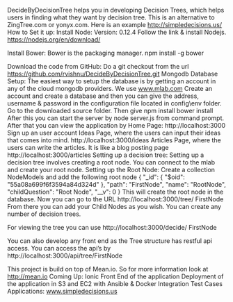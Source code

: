 DecideByDecisionTree helps you in developing Decision Trees, which helps users in finding what they want by decision tree.
This is an alternative to ZingTree.com or yonyx.com.
Here is an example
http://simpledecisions.us/
How to Set it up:
Install Node: 
Version: 0.12.4
Follow the link & install Nodejs.
https://nodejs.org/en/download/

Install Bower:
Bower is the packaging manager.
npm install -g bower

Download the code from GitHub:
Do a git checkout from the url https://github.com/rvishnu/DecideByDecisionTree.git
Mongodb Database Setup:
The easiest way to setup the database is by getting an account in any of the cloud mongodb providers. We use www.mlab.com
Create an account and create a database and then you can give the address, username & password in the configuration file  located in config\env folder.
Go to the downloaded source folder.
Then give
npm install
bower install
After this you can start the server by node server.js from command prompt.
After that you can view the application by 
Home Page: http://localhost:3000
Sign up an user account
Ideas Page, where the users can input their ideas that comes into mind. http://localhost:3000/ideas
Articles Page, where the users can write the articles. It is like a blog posting page http://localhost:3000/articles
Setting up a decision tree:
Setting up a decision tree involves creating a root node. You can connect to the mlab and create your root node.
Setting up the Root Node:
Create a collection NodeModels and add the following root node
{    "_id": {        "$oid": "55a08a699f6f3594a84d324d"
    },
    "path": "FirstNode",
    "name": "RootNode",
    "childQuestion": "Root Node",
    "__v": 0
}
This will create the root node in the database.
Now you can go to the URL
http://localhost:3000/tree/ FirstNode
From there you can add your Child Nodes as you wish. You can create any number of decision trees.

For viewing the tree you can use
http://localhost:3000/decide/ FirstNode

You can also develop any front end as the Tree structure has restful api access. You can access the api’s by
http://localhost:3000/api/tree/FirstNode

This project is build on top of Mean.io. So for more information look at http://mean.io
Coming Up:
Ionic Front End of the application
Deployment of the application in S3 and EC2 with Ansible & Docker
Integration Test Cases
Applications:
www.simpledecisions.us

